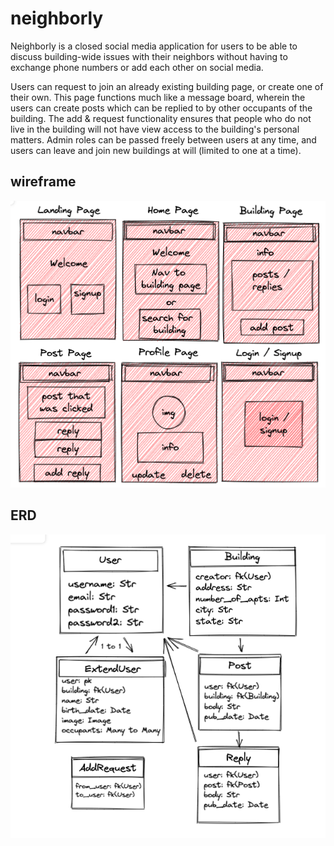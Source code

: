 # neighborly
Neighborly is a closed social media application for users to be able to discuss building-wide issues with their neighbors without having to exchange phone numbers or add each other on social media. 

Users can request to join an already existing building page, or create one of their own. This page functions much like a message board, wherein the users can create posts which can be replied to by other occupants of the building. The add & request functionality ensures that people who do not live in the building will not have view access to the building's personal matters. Admin roles can be passed freely between users at any time, and users can leave and join new buildings at will (limited to one at a time).

## wireframe
![Wireframe](./img/NeighborlyWireframe.png)

## ERD
![ERD](./img/NeighborlyERD.png)